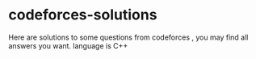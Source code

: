# codeforces-solutions
Here are solutions to some questions from codeforces ,
you may find all answers you want.
language is C++
